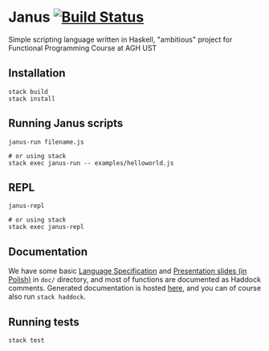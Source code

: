 # Janus [![Build Status](https://travis-ci.org/mkaput/janus.svg?branch=master)](https://travis-ci.org/mkaput/janus)

Simple scripting language written in Haskell, "ambitious" project for Functional Programming Course at AGH UST

## Installation

```shell
stack build
stack install
```

## Running Janus scripts

```shell
janus-run filename.js

# or using stack
stack exec janus-run -- examples/helloworld.js
```

## REPL

```shell
janus-repl

# or using stack
stack exec janus-repl
```

## Documentation

We have some basic [Language Specification](doc/Language-Specification.md) and
[Presentation slides (in Polish)](doc/slides_pl.pdf) in `doc/` directory, and most of
functions are documented as Haddock comments. Generated documentation is hosted
[here](https://mkaput.github.io/janus/), and you can of course also run `stack haddock`.

## Running tests

```shell
stack test
```
